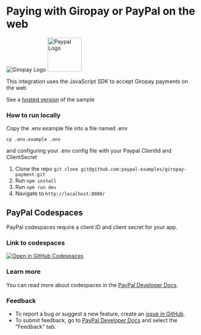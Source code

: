 # Paying with Giropay or PayPal on the web

<p>
<img src="https://www.paypalobjects.com/images/checkout/latinum/Altpay_logo_giropay.svg" alt="Giropay Logo">
<img src="https://upload.wikimedia.org/wikipedia/commons/b/b5/PayPal.svg" width="90px" alt="Paypal Logo">
</p>


This integration uses the JavaScript SDK to accept Giropay payments on the web


See a [hosted version](https://giropay-js-sdk.herokuapp.com) of the sample


### How to run locally

Copy the .env.example file into a file named .env

```
cp .env.example .env
```

and configuring your .env config file with your Paypal ClientId and ClientSecret

1. Clone the repo  `git clone git@github.com:paypal-examples/giropay-payment.git`
2. Run `npm install`
3. Run `npm run dev`
4. Navigate to `http://localhost:8080/`

## PayPal Codespaces

PayPal codespaces require a client ID and client secret for your app. 

### Link to codespaces 

[![Open in GitHub Codespaces](https://github.com/codespaces/badge.svg)](https://codespaces.new/paypal-examples/giropay)

### Learn more 

You can read more about codespaces in the [PayPal Developer Docs](https://developer.paypal.com/api/rest/sandbox/codespaces).

### Feedback 

* To report a bug or suggest a new feature, create an [issue in GitHub](https://github.com/paypal-examples/paypaldevsupport/issues/new/choose). 
* To submit feedback, go to [PayPal Developer Docs](https://developer.paypal.com/api/rest/sandbox/codespaces) and select the "Feedback" tab.
